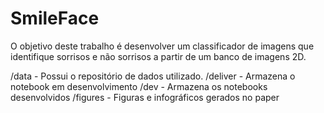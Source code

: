 # SmileFace
O objetivo deste trabalho é desenvolver um classificador de imagens que identifique sorrisos e não sorrisos a partir de um banco de imagens 2D.

/data - Possui o repositório de dados utilizado.
/deliver - Armazena o notebook em desenvolvimento
/dev - Armazena os notebooks desenvolvidos
/figures - Figuras e infográficos gerados no paper


